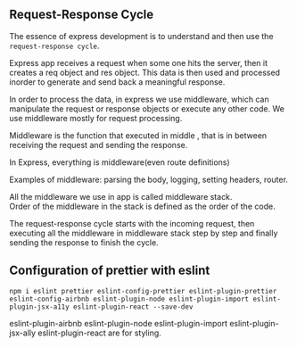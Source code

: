 ## Request-Response Cycle

The essence of express development is to understand and then use the `request-response cycle`.

Express app receives a request when some one hits the server, then it creates a req object and res object. This data is then used and processed inorder to generate and send back a meaningful response.

In order to process the data, in express we use middleware, which can manipulate the request or response objects or execute any other code.
We use middleware mostly for request processing.

Middleware is the function that executed in middle , that is in between receiving the request and sending the response.

In Express, everything is middleware(even route definitions)

Examples of middleware: parsing the body, logging, setting headers, router.

All the middleware we use in app is called middleware stack.  
Order of the middleware in the stack is defined as the order of the code.

The request-response cycle starts with the incoming request, then executing all the middleware in middleware stack step by step and finally sending the response to finish the cycle.

## Configuration of prettier with eslint

`npm i eslint prettier eslint-config-prettier eslint-plugin-prettier eslint-config-airbnb eslint-plugin-node eslint-plugin-import eslint-plugin-jsx-a11y eslint-plugin-react --save-dev`

eslint-plugin-airbnb eslint-plugin-node eslint-plugin-import eslint-plugin-jsx-ally eslint-plugin-react are for styling.
